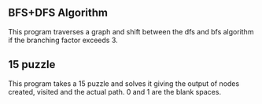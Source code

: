 ## BFS+DFS Algorithm

This program traverses a graph and shift between the dfs and bfs algorithm if the branching factor exceeds 3.


## 15 puzzle

This program takes a 15 puzzle and solves it giving the output of nodes created, visited and the actual path. 0 and 1 are the blank spaces.

